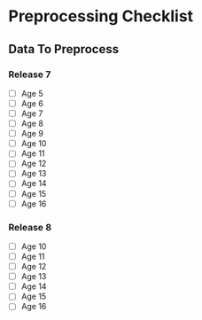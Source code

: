 # Preprocessing Checklist

## Data To Preprocess

### Release 7

- [ ] Age 5
- [ ] Age 6
- [ ] Age 7
- [ ] Age 8
- [ ] Age 9
- [ ] Age 10
- [ ] Age 11
- [ ] Age 12
- [ ] Age 13
- [ ] Age 14
- [ ] Age 15
- [ ] Age 16

### Release 8

- [ ] Age 10
- [ ] Age 11
- [ ] Age 12
- [ ] Age 13
- [ ] Age 14
- [ ] Age 15
- [ ] Age 16
